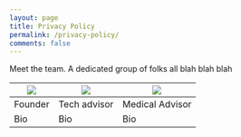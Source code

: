 ```yaml
---
layout: page
title: Privacy Policy
permalink: /privacy-policy/
comments: false
---
```


Meet the team. A dedicated group of folks all blah blah blah

| ![](RackMultipart20230318-1-shwsdi_html_35fa8c10af7e79bf.jpg) | ![](RackMultipart20230318-1-shwsdi_html_52d8ba78ec461c92.jpg) | ![](RackMultipart20230318-1-shwsdi_html_2672ac12148127bc.jpg) |
| --- | --- | --- |
| Founder | Tech advisor | Medical Advisor |
| Bio | Bio | Bio |
